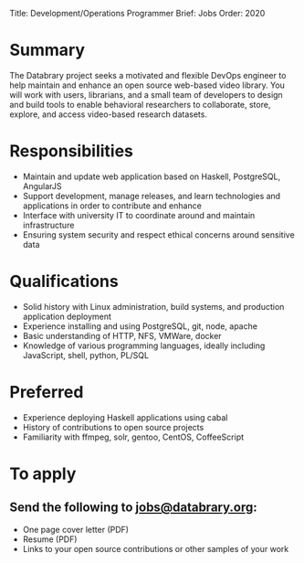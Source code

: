 Title: Development/Operations Programmer
Brief: Jobs
Order: 2020

# Summary

The Databrary project seeks a motivated and flexible DevOps engineer to help maintain and enhance an open source web-based video library.
You will work with users, librarians, and a small team of developers to design and build tools to enable behavioral researchers to collaborate, store, explore, and access video-based research datasets.

# Responsibilities

- Maintain and update web application based on Haskell, PostgreSQL, AngularJS
- Support development, manage releases, and learn technologies and applications in order to contribute and enhance
- Interface with university IT to coordinate around and maintain infrastructure
- Ensuring system security and respect ethical concerns around sensitive data

# Qualifications

- Solid history with Linux administration, build systems, and production application deployment
- Experience installing and using PostgreSQL, git, node, apache
- Basic understanding of HTTP, NFS, VMWare, docker
- Knowledge of various programming languages, ideally including JavaScript, shell, python, PL/SQL

# Preferred

- Experience deploying Haskell applications using cabal
- History of contributions to open source projects
- Familiarity with ffmpeg, solr, gentoo, CentOS, CoffeeScript

# To apply
## Send the following to jobs@databrary.org:

- One page cover letter (PDF)
- Resume (PDF)
- Links to your open source contributions or other samples of your work

